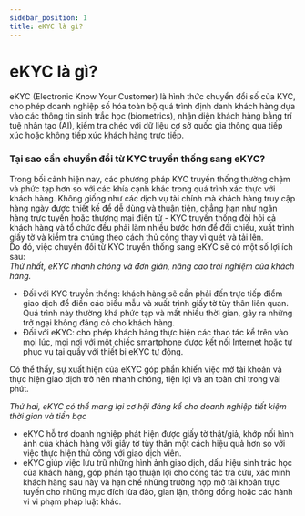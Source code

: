 ```yaml
---
sidebar_position: 1
title: eKYC là gì?
---
```


# eKYC là gì? 
eKYC (Electronic Know Your Customer) là hình thức chuyển đổi số của KYC, cho phép doanh nghiệp số hóa toàn bộ quá trình định danh khách hàng dựa vào các thông tin sinh trắc học (biometrics), nhận diện khách hàng bằng trí tuệ nhân tạo (AI), kiểm tra chéo với dữ liệu cơ sở quốc gia thông qua tiếp xúc hoặc không tiếp xúc khách hàng trực tiếp.
### Tại sao cần chuyển đổi từ KYC truyền thống sang eKYC? 
Trong bối cảnh hiện nay, các phương pháp KYC truyền thống thường chậm và phức tạp hơn so với các khía cạnh khác trong quá trình xác thực với khách hàng. Không giống như các dịch vụ tài chính mà khách hàng truy cập hàng ngày được thiết kế để dễ dùng và thuận tiện, chẳng hạn như ngân hàng trực tuyến hoặc thương mại điện tử - KYC truyền thống đòi hỏi cả khách hàng và tổ chức đều phải làm nhiều bước hơn để đối chiếu, xuất trình giấy tờ và kiểm tra chúng theo cách thủ công thay vì quét và tải lên.<br/>
Do đó, việc chuyển đổi từ KYC truyền thống sang eKYC sẽ có một số lợi ích sau:<br/>
*Thứ nhất, eKYC nhanh chóng và đơn giản, nâng cao trải nghiệm của khách hàng.*
* Đối với KYC truyền thống: khách hàng sẽ cần phải đến trực tiếp điểm giao dịch để điền các biểu mẫu và xuất trình giấy tờ tùy thân liên quan. Quá trình này thường khá phức tạp và mất nhiều thời gian, gây ra những trở ngại không đáng có cho khách hàng.  
* Đối với eKYC: cho phép khách hàng thực hiện các thao tác kể trên vào mọi lúc, mọi nơi với một chiếc smartphone được kết nối Internet hoặc tự phục vụ tại quầy với thiết bị eKYC tự động. 

Có thể thấy, sự xuất hiện của eKYC góp phần khiến việc mở tài khoản và thực hiện giao dịch trở nên nhanh chóng, tiện lợi và an toàn chỉ trong vài phút.

*Thứ hai, eKYC có thể mang lại cơ hội đáng kể cho doanh nghiệp tiết kiệm thời gian và tiền bạc*  
* eKYC hỗ trợ doanh nghiệp phát hiện được giấy tờ thật/giả, khớp nối hình ảnh của khách hàng với giấy tờ tùy thân một cách hiệu quả hơn so với việc thực hiện thủ công với giao dịch viên.  
* eKYC giúp việc lưu trữ những hình ảnh giao dịch, dấu hiệu sinh trắc học của khách hàng, góp phần tạo thuận lợi cho công tác tra cứu, xác minh khách hàng sau này và hạn chế những trường hợp mở tài khoản trực tuyến cho những mục đích lừa đảo, gian lận, thông đồng hoặc các hành vi vi phạm pháp luật khác. 



